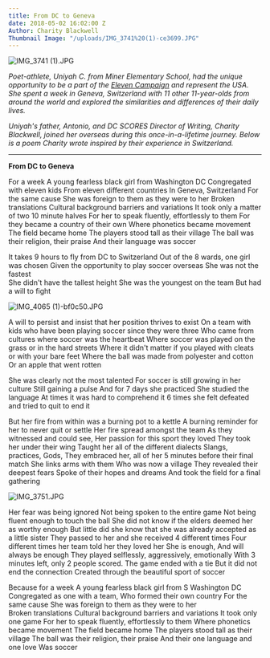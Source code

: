 ```yaml
---
title: From DC to Geneva
date: 2018-05-02 16:02:00 Z
Author: Charity Blackwell
Thumbnail Image: "/uploads/IMG_3741%20(1)-ce3699.JPG"
---
```


![IMG_3741 (1).JPG](/uploads/IMG_3741%20(1).JPG)

*Poet-athlete, Uniyah C. from Miner Elementary School, had the unique opportunity to be a part of the [Eleven Campaign](http://elevencampaign.org/) and represent the USA. She spent a week in Geneva, Switzerland with 11 other 11-year-olds from around the world and explored the similarities and differences of their daily lives.*

*Uniyah's father, Antonio, and DC SCORES Director of Writing, Charity Blackwell, joined her overseas during this once-in-a-lifetime journey. Below is a poem Charity wrote inspired by their experience in Switzerland.*

---

**From DC to Geneva**

For a week
A young fearless black girl from Washington DC
Congregated with eleven kids
From eleven different countries
In Geneva, Switzerland
For the same cause
She was foreign to them as they were to her
Broken translations
Cultural background barriers and variations
It took only a matter of two 10 minute halves
For her to speak fluently, effortlessly to them
For they became a country of their own
Where phonetics became movement
The field became home
The players stood tall as their village
The ball was their religion, their praise
And their language was soccer

It takes 9 hours to fly from DC to Switzerland
Out of the 8 wards, one girl was chosen
Given the opportunity to play soccer overseas
She was not the fastest\
She didn't have the tallest height
She was the youngest on the team
But had a will to fight

![IMG_4065 (1)-bf0c50.JPG](/uploads/IMG_4065%20(1)-bf0c50.JPG)

A will to persist and insist that her position thrives to exist
On a team with kids who have been playing soccer since they were three
Who came from cultures where soccer was the heartbeat
Where soccer was played on the grass or in the hard streets
Where it didn't matter if you played with cleats or with your bare feet
Where the ball was made from polyester and cotton
Or an apple that went rotten

She was clearly not the most talented
For soccer is still growing in her culture
Still gaining a pulse
And for 7 days she practiced
She studied the language
At times it was hard to comprehend it
6 times she felt defeated and tried to quit to end it

But her fire from within was a burning pot to a kettle
A burning reminder for her to never quit or settle
Her fire spread amongst the team
As they witnessed and could see,
Her passion for this sport they loved
They took her under their wing
Taught her all of the different dialects
Slangs, practices, Gods,
They embraced her, all of her
5 minutes before their final match
She links arms with them
Who was now a village
They revealed their deepest fears
Spoke of their hopes and dreams
And took the field for a final gathering

![IMG_3751.JPG](/uploads/IMG_3751.JPG)

Her fear was being ignored
Not being spoken to the entire game
Not being fluent enough to touch the ball
She did not know if the elders deemed her as worthy enough
But little did she know that she was already accepted as a little sister
They passed to her and she received 4 different times
Four different times her team told her they loved her
She is enough,
And will always be enough
They played selflessly, aggressively, emotionally
With 3 minutes left, only 2 people scored.
The game ended with a tie
But it did not end the connection
Created through the beautiful sport of soccer

Because for a week
A young fearless black girl from S Washington DC
Congregated as one with a team,
Who formed their own country
For the same cause
She was foreign to them as they were to her\
Broken translations
Cultural background barriers and variations
It took only one game
For her to speak fluently, effortlessly to them
Where phonetics became movement
The field became home
The players stood tall as their village
The ball was their religion, their praise
And their one language and one love
Was soccer